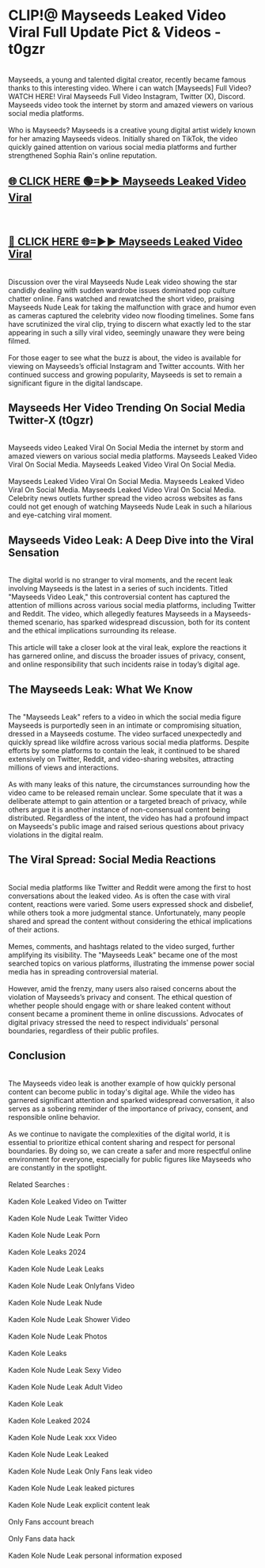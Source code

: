# CLIP!@ Mayseeds Leaked Video Viral Full Update Pict & Videos - t0gzr
<br>
Mayseeds, a young and talented digital creator, recently became famous thanks to this interesting video. Where i can watch [Mayseeds] Full Video? WATCH HERE! Viral Mayseeds Full Video Instagram, Twitter (X), Discord. Mayseeds video took the internet by storm and amazed viewers on various social media platforms.
<br><br>
Who is Mayseeds? Mayseeds is a creative young digital artist widely known for her amazing Mayseeds videos. Initially shared on TikTok, the video quickly gained attention on various social media platforms and further strengthened Sophia Rain's online reputation.
<br>
<h2><a href="https://bestclip.site?title=Mayseeds">🌐 CLICK HERE 🟢=►► Mayseeds Leaked Video Viral</a></h2>
<br>
<h2><a href="https://bestclip.site?title=Mayseeds">🔴 CLICK HERE 🌐=►► Mayseeds Leaked Video Viral</a></h2>
<br>
Discussion over the viral Mayseeds Nude Leak video showing the star candidly dealing with sudden wardrobe issues dominated pop culture chatter online. Fans watched and rewatched the short video, praising Mayseeds Nude Leak for taking the malfunction with grace and humor even as cameras captured the celebrity video now flooding timelines. Some fans have scrutinized the viral clip, trying to discern what exactly led to the star appearing in such a silly viral video, seemingly unaware they were being filmed.
<br><br>
For those eager to see what the buzz is about, the video is available for viewing on Mayseeds’s official Instagram and Twitter accounts. With her continued success and growing popularity, Mayseeds is set to remain a significant figure in the digital landscape.
<br>
<h2>Mayseeds Her Video Trending On Social Media Twitter-X (t0gzr)</h2>
<br>
Mayseeds video Leaked Viral On Social Media the internet by storm and amazed viewers on various social media platforms. Mayseeds Leaked Video Viral On Social Media. Mayseeds Leaked Video Viral On Social Media.
<br><br>
Mayseeds Leaked Video Viral On Social Media. Mayseeds Leaked Video Viral On Social Media. Mayseeds Leaked Video Viral On Social Media. Celebrity news outlets further spread the video across websites as fans could not get enough of watching Mayseeds Nude Leak in such a hilarious and eye-catching viral moment.
<br>
<h2>Mayseeds Video Leak: A Deep Dive into the Viral Sensation</h2>
<br>
The digital world is no stranger to viral moments, and the recent leak involving Mayseeds is the latest in a series of such incidents. Titled "Mayseeds Video Leak," this controversial content has captured the attention of millions across various social media platforms, including Twitter and Reddit. The video, which allegedly features Mayseeds in a Mayseeds-themed scenario, has sparked widespread discussion, both for its content and the ethical implications surrounding its release.
<br><br>
This article will take a closer look at the viral leak, explore the reactions it has garnered online, and discuss the broader issues of privacy, consent, and online responsibility that such incidents raise in today’s digital age.
<br>
<h2>The Mayseeds Leak: What We Know</h2>
<br>
The "Mayseeds Leak" refers to a video in which the social media figure Mayseeds is purportedly seen in an intimate or compromising situation, dressed in a Mayseeds costume. The video surfaced unexpectedly and quickly spread like wildfire across various social media platforms. Despite efforts by some platforms to contain the leak, it continued to be shared extensively on Twitter, Reddit, and video-sharing websites, attracting millions of views and interactions.
<br><br>
As with many leaks of this nature, the circumstances surrounding how the video came to be released remain unclear. Some speculate that it was a deliberate attempt to gain attention or a targeted breach of privacy, while others argue it is another instance of non-consensual content being distributed. Regardless of the intent, the video has had a profound impact on Mayseeds's public image and raised serious questions about privacy violations in the digital realm.
<br>
<h2>The Viral Spread: Social Media Reactions</h2>
<br>
Social media platforms like Twitter and Reddit were among the first to host conversations about the leaked video. As is often the case with viral content, reactions were varied. Some users expressed shock and disbelief, while others took a more judgmental stance. Unfortunately, many people shared and spread the content without considering the ethical implications of their actions.
<br><br>
Memes, comments, and hashtags related to the video surged, further amplifying its visibility. The "Mayseeds Leak" became one of the most searched topics on various platforms, illustrating the immense power social media has in spreading controversial material.
<br><br>
However, amid the frenzy, many users also raised concerns about the violation of Mayseeds’s privacy and consent. The ethical question of whether people should engage with or share leaked content without consent became a prominent theme in online discussions. Advocates of digital privacy stressed the need to respect individuals' personal boundaries, regardless of their public profiles.
<br>
<h2>Conclusion</h2>
<br>
The Mayseeds video leak is another example of how quickly personal content can become public in today's digital age. While the video has garnered significant attention and sparked widespread conversation, it also serves as a sobering reminder of the importance of privacy, consent, and responsible online behavior.
<br><br>
As we continue to navigate the complexities of the digital world, it is essential to prioritize ethical content sharing and respect for personal boundaries. By doing so, we can create a safer and more respectful online environment for everyone, especially for public figures like Mayseeds who are constantly in the spotlight.
<br><br>
Related Searches :
<br><br>
Kaden Kole Leaked Video on Twitter
<br><br>
Kaden Kole Nude Leak Twitter Video
<br><br>
Kaden Kole Nude Leak Porn
<br><br>
Kaden Kole Leaks 2024
<br><br>
Kaden Kole Nude Leak Leaks
<br><br>
Kaden Kole Nude Leak Onlyfans Video
<br><br>
Kaden Kole Nude Leak Nude
<br><br>
Kaden Kole Nude Leak Shower Video
<br><br>
Kaden Kole Nude Leak Photos
<br><br>
Kaden Kole Leaks
<br><br>
Kaden Kole Nude Leak Sexy Video
<br><br>
Kaden Kole Nude Leak Adult Video
<br><br>
Kaden Kole Leak
<br><br>
Kaden Kole Leaked 2024
<br><br>
Kaden Kole Nude Leak xxx Video
<br><br>
Kaden Kole Nude Leak Leaked
<br><br>
Kaden Kole Nude Leak Only Fans leak video
<br><br>
Kaden Kole Nude Leak leaked pictures
<br><br>
Kaden Kole Nude Leak explicit content leak
<br><br>
Only Fans account breach
<br><br>
Only Fans data hack
<br><br>
Kaden Kole Nude Leak personal information exposed